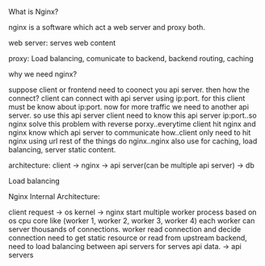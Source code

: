 What is Nginx?

nginx is a software which act a web server and proxy both.

web server: serves web content

proxy: Load balancing, comunicate to backend, backend routing, caching

why we need nginx?

suppose client or frontend need to coonect you api server. then how the connect? client can connect with api server using ip:port. for this client must be know about ip:port. now for more traffic we need to another api server. so use this api server client need to know this api server ip:port..so nginx solve this problem with reverse porxy..everytime client hit nginx and nginx know which api server to communicate how..client only need to hit nginx using url rest of the things do nginx..nginx also use for caching, load balancing, server static content.

architecture:
client -> nginx -> api server(can be multiple api server) -> db

Load balancing


Nginx Internal Architecture:


client request -> os kernel -> nginx start multiple worker process based on os cpu core like (worker 1, worker 2, worker 3, worker 4) each worker can server thousands of connections. worker read connection and decide connection need to get static resource or read from upstream backend, need to load balancing between api servers for serves api data. -> api servers 



